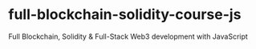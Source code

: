 # full-blockchain-solidity-course-js
Full Blockchain, Solidity & Full-Stack Web3 development with JavaScript

